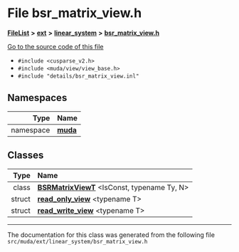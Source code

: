 

# File bsr\_matrix\_view.h



[**FileList**](files.md) **>** [**ext**](dir_dee31a662aa40cb7fc08cb07824f4a9a.md) **>** [**linear\_system**](dir_6f09a74f7ee1db37d591c4a0fc2f2223.md) **>** [**bsr\_matrix\_view.h**](bsr__matrix__view_8h.md)

[Go to the source code of this file](bsr__matrix__view_8h_source.md)



* `#include <cusparse_v2.h>`
* `#include <muda/view/view_base.h>`
* `#include "details/bsr_matrix_view.inl"`













## Namespaces

| Type | Name |
| ---: | :--- |
| namespace | [**muda**](namespacemuda.md) <br> |


## Classes

| Type | Name |
| ---: | :--- |
| class | [**BSRMatrixViewT**](classmuda_1_1_b_s_r_matrix_view_t.md) &lt;IsConst, typename Ty, N&gt;<br> |
| struct | [**read\_only\_view**](structmuda_1_1read__only__view.md) &lt;typename T&gt;<br> |
| struct | [**read\_write\_view**](structmuda_1_1read__write__view.md) &lt;typename T&gt;<br> |



















































------------------------------
The documentation for this class was generated from the following file `src/muda/ext/linear_system/bsr_matrix_view.h`

